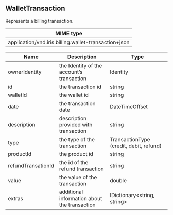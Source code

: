 ## WalletTransaction

Represents a billing transaction.

| MIME type                                 |
|-------------------------------------------|
| application/vnd.iris.billing.wallet-transaction+json |

| Name               | Description                                  | Type                                    |
|--------------------|----------------------------------------------|-----------------------------------------|
| ownerIdentity      | the Identity of the account’s transaction    | Identity                                |
| id                 | the transaction id                           | string                                  |
| walletId           | the wallet id                                | string                                  |
| date               | the transaction date                         | DateTimeOffset                          |
| description        | description provided with transaction        | string                                  |
| type               | the type of the transaction                  | TransactionType (credit, debit, refund) |
| productId          | the product id                               | string                                  |
| refundTransationId | the id of the refund transaction             | string                                  |
| value              | the value of the transaction                 | double                                  |
| extras             | additional information about the transaction | IDictionary\<string, string>             |